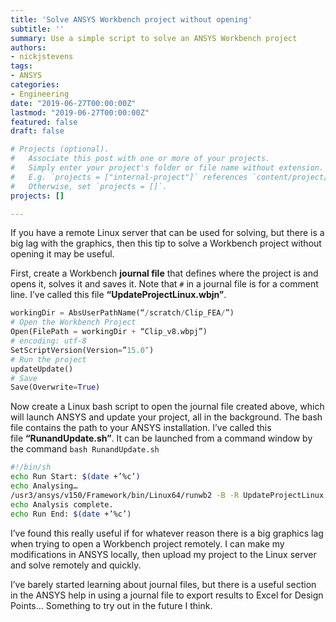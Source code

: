 ```yaml
---
title: 'Solve ANSYS Workbench project without opening'
subtitle: ''
summary: Use a simple script to solve an ANSYS Workbench project
authors:
- nickjstevens
tags:
- ANSYS
categories:
- Engineering
date: "2019-06-27T00:00:00Z"
lastmod: "2019-06-27T00:00:00Z"
featured: false
draft: false

# Projects (optional).
#   Associate this post with one or more of your projects.
#   Simply enter your project's folder or file name without extension.
#   E.g. `projects = ["internal-project"]` references `content/project/deep-learning/index.md`.
#   Otherwise, set `projects = []`.
projects: []

---
```


If you have a remote Linux server that can be used for solving, but there is a big lag with the graphics, then this tip to solve a Workbench project without opening it may be useful.

First, create a Workbench **journal file** that defines where the project is and opens it, solves it and saves it. Note that `#` in a journal file is for a comment line. I’ve called this file **“UpdateProjectLinux.wbjn”**.

```python
workingDir = AbsUserPathName(“/scratch/Clip_FEA/”)
# Open the Workbench Project
Open(FilePath = workingDir + “Clip_v8.wbpj”)
# encoding: utf-8
SetScriptVersion(Version=”15.0″)
# Run the project 
updateUpdate()
# Save
Save(Overwrite=True)
```

Now create a Linux bash script to open the journal file created above, which will launch ANSYS and update your project, all in the background. The bash file contains the path to your ANSYS installation. I’ve called this file **“RunandUpdate.sh”**. It can be launched from a command window by the command `bash RunandUpdate.sh`

```bash
#!/bin/sh
echo Run Start: $(date +’%c’)
echo Analysing…
/usr3/ansys/v150/Framework/bin/Linux64/runwb2 -B -R UpdateProjectLinux.wbjn
echo Analysis complete.
echo Run End: $(date +’%c’)
```

I’ve found this really useful if for whatever reason there is a big graphics lag when trying to open a Workbench project remotely. I can make my modifications in ANSYS locally, then upload my project to the Linux server and solve remotely and quickly.

I’ve barely started learning about journal files, but there is a useful section in the ANSYS help in using a journal file to export results to Excel for Design Points… Something to try out in the future I think.